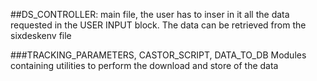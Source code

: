 ##DS_CONTROLLER:
main file, the user has to inser in it all the data requested in the USER INPUT block.
The data can be retrieved from the sixdeskenv file

###TRACKING_PARAMETERS, CASTOR_SCRIPT, DATA_TO_DB
Modules containing utilities to perform the download and store of the data
